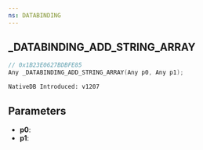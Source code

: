 ```yaml
---
ns: DATABINDING
---
```

## _DATABINDING_ADD_STRING_ARRAY

```c
// 0x1B23E0627BDBFE85
Any _DATABINDING_ADD_STRING_ARRAY(Any p0, Any p1);
```

```
NativeDB Introduced: v1207
```

## Parameters
* **p0**:
* **p1**:
